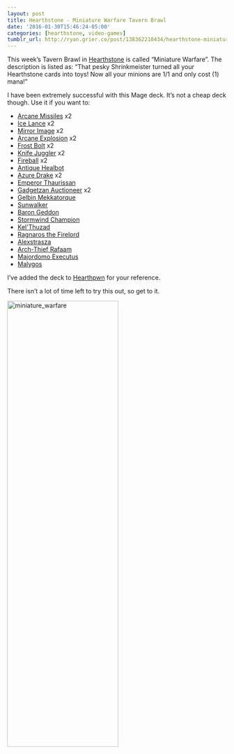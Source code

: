 ```yaml
---
layout: post
title: Hearthstone - Miniature Warfare Tavern Brawl
date: '2016-01-30T15:46:24-05:00'
categories: [hearthstone, video-games]
tumblr_url: http://ryan.grier.co/post/138362210434/hearthstone-miniature-warfare-tavern-brawl
---
```

This week’s Tavern Brawl in [Hearthstone](https://us.battle.net/hearthstone/en/) is called “Miniature Warfare”. The description is listed as: “That pesky Shrinkmeister turned all your Hearthstone cards into toys! Now all your minions are 1/1 and only cost (1) mana!”

I have been extremely successful with this Mage deck. It’s not a cheap deck though. Use it if you want to:

- [Arcane Missiles](http://www.hearthpwn.com/cards/589-arcane-missiles) x2
- [Ice Lance](http://www.hearthpwn.com/cards/188-ice-lance) x2
- [Mirror Image](http://www.hearthpwn.com/cards/30-mirror-image) x2
- [Arcane Explosion](http://www.hearthpwn.com/cards/56-arcane-explosion) x2
- [Frost Bolt](http://www.hearthpwn.com/cards/177-frostbolt) x2
- [Knife Juggler](http://www.hearthpwn.com/cards/422-knife-juggler) x2
- [Fireball](http://www.hearthpwn.com/cards/522-fireball) x2
- [Antique Healbot](http://www.hearthpwn.com/cards/12227-antique-healbot)
- [Azure Drake](http://www.hearthpwn.com/cards/280-azure-drake) x2
- [Emperor Thaurissan](http://www.hearthpwn.com/cards/14454-emperor-thaurissan)
- [Gadgetzan Auctioneer](http://www.hearthpwn.com/cards/131-gadgetzan-auctioneer) x2
- [Gelbin Mekkatorque](http://www.hearthpwn.com/cards/251-gelbin-mekkatorque)
- [Sunwalker](http://www.hearthpwn.com/cards/221-sunwalker)
- [Baron Geddon](http://www.hearthpwn.com/cards/539-baron-geddon)
- [Stormwind Champion](http://www.hearthpwn.com/cards/310-stormwind-champion)
- [Kel'Thuzad](http://www.hearthpwn.com/cards/7742-kelthuzad)
- [Ragnaros the Firelord](http://www.hearthpwn.com/cards/503-ragnaros-the-firelord)
- [Alexstrasza](http://www.hearthpwn.com/cards/303-alexstrasza)
- [Arch-Thief Rafaam](http://www.hearthpwn.com/cards/27254-arch-thief-rafaam)
- [Majordomo Executus](http://www.hearthpwn.com/cards/14456-majordomo-executus)
- [Malygos](http://www.hearthpwn.com/cards/241-malygos)

I’ve added the deck to [Hearthpwn](http://www.hearthpwn.com/decks/423630-mage-miniature-warfare) for your reference.

There isn’t a lot of time left to try this out, so get to it.

<a data-flickr-embed="true"  href="https://www.flickr.com/photos/rwgrier/24087509913/" title="miniature_warfare"><img src="https://farm2.staticflickr.com/1609/24087509913_098806a2e7_b.jpg" width="255" height="1024" alt="miniature_warfare"></a><script async src="//embedr.flickr.com/assets/client-code.js" charset="utf-8"></script>
